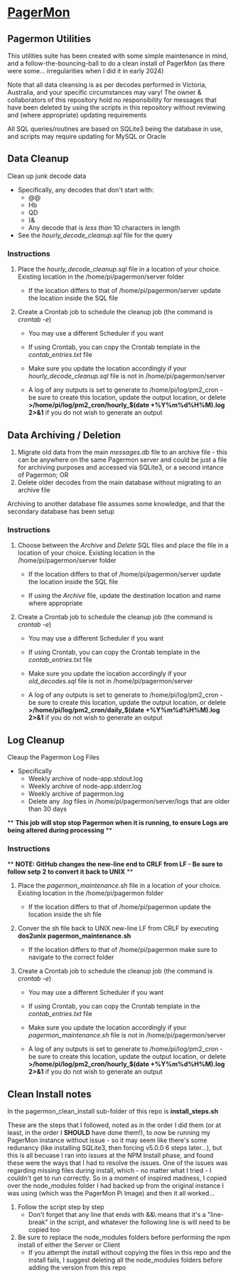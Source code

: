 # [PagerMon]([https://hrng.io/](https://github.com/pagermon/pagermon)https://github.com/pagermon/pagermon)
## Pagermon Utilities

This utilities suite has been created with some simple maintenance in mind, and a follow-the-bouncing-ball to do a clean install of PagerMon (as there were some... irregularities when I did it in early 2024)

Note that all data cleansing is as per decodes performed in Victoria, Australia, and your specific circumstances may vary! The owner & collaborators of this repository hold no responsibility for messages that have been deleted by using the scripts in this repository without reviewing and (where appropriate) updating requirements

All SQL queries/routines are based on SQLite3 being the database in use, and scripts may require updating for MySQL or Oracle

## Data Cleanup
Clean up junk decode data
* Specifically, any decodes that don't start with:
  * @@
  * Hb
  * QD
  * )&
  * Any decode that is _less than_ 10 characters in length
* See the _hourly_decode_cleanup.sql_ file for the query

### Instructions
1. Place the _hourly_decode_cleanup.sql_ file in a location of your choice. Existing location in the /home/pi/pagermon/server folder

    * If the location differs to that of /home/pi/pagermon/server update the location inside the SQL file

2. Create a Crontab job to schedule the cleanup job (the command is _crontab -e_)

    * You may use a different Scheduler if you want
  
    * If using Crontab, you can copy the Crontab template in the _contab_entries.txt_ file
  
    * Make sure you update the location accordingly if your _hourly_decode_cleanup.sql_ file is not in /home/pi/pagermon/server
  
    * A log of any outputs is set to generate to /home/pi/log/pm2_cron - be sure to create this location, update the output location, or delete **>/home/pi/log/pm2_cron/hourly_$(date +\%Y\%m\%d\%H\%M).log 2>&1** if you do not wish to generate an output
  

## Data Archiving / Deletion
1. Migrate old data from the main _messages.db_ file to an archive file - this can be anywhere on the same Pagermon server and could be just a file for archiving purposes and accessed via SQLite3, or a second intance of Pagermon; OR
2. Delete older decodes from the main database without migrating to an archive file
   
Archiving to another database file assumes some knowledge, and that the secondary database has been setup

### Instructions
1. Choose between the _Archive_ and _Delete_ SQL files and place the file in a location of your choice. Existing location in the /home/pi/pagermon/server folder

    * If the location differs to that of /home/pi/pagermon/server update the location inside the SQL file
  
    * If using the _Archive_ file, update the destination location and name where appropriate
  
2. Create a Crontab job to schedule the cleanup job (the command is _crontab -e_)
   
    * You may use a different Scheduler if you want
  
    * If using Crontab, you can copy the Crontab template in the _contab_entries.txt_ file
  
    * Make sure you update the location accordingly if your _old_decodes.sql_ file is not in /home/pi/pagermon/server
  
    * A log of any outputs is set to generate to /home/pi/log/pm2_cron - be sure to create this location, update the output location, or delete **>/home/pi/log/pm2_cron/daily_$(date +\%Y\%m\%d\%H\%M).log 2>&1** if you do not wish to generate an output
  

## Log Cleanup
Cleaup the Pagermon Log Files
* Specifically
  * Weekly archive of node-app.stdout.log
  * Weekly archive of node-app.stderr.log
  * Weekly archive of pagermon.log
  * Delete any _.log_ files in /home/pi/pagermon/server/logs that are older than 30 days

** **This job will stop stop Pagermon when it is running, to ensure Logs are being altered during processing** **


### Instructions
** **NOTE: GitHub changes the new-line end to CRLF from LF - Be sure to follow setp 2 to convert it back to UNIX** **
1. Place the _pagermon_maintenance.sh_ file in a location of your choice. Existing location in the /home/pi/pagermon folder

    * If the location differs to that of /home/pi/pagermon update the location inside the sh file
  
2. Conver the sh file back to UNIX new-line LF from CRLF by executing **dos2unix pagermon_maintenance.sh** 

    * If the location differs to that of /home/pi/pagermon make sure to navigate to the correct folder
	
3. Create a Crontab job to schedule the cleanup job (the command is _crontab -e_)
   
    * You may use a different Scheduler if you want
   
    * If using Crontab, you can copy the Crontab template in the _contab_entries.txt_ file
 
    * Make sure you update the location accordingly if your _pagermon_maintenance.sh_ file is not in /home/pi/pagermon/server
   
    * A log of any outputs is set to generate to /home/pi/log/pm2_cron - be sure to create this location, update the output location, or delete **>/home/pi/log/pm2_cron/hourly_$(date +\%Y\%m\%d\%H\%M).log 2>&1** if you do not wish to generate an output
   

## Clean Install notes
In the pagermon_clean_install sub-folder of this repo is **install_steps.sh**

These are the steps that I followed, noted as in the order I did them (or at least, in the order I **SHOULD** have done them!), to now be running my PagerMon instance without issue - so it may seem like there's some redunancy (like installing SQLite3, then forcing v5.0.0 6 steps later...), but this is all becuase I ran into issues at the NPM Install phase, and found these were the ways that I had to resolve the issues.
One of the issues was regarding missing files during install, which - no matter what I tried - I couldn't get to run correctly. So in a moment of inspired madness, I copied over the node_modules folder I had backed up from the original instance I was using (which was the PagerMon Pi Image) and then it all worked...

1. Follow the script step by step
    * Don't forget that any line that ends with &&\ means that it's a "line-break" in the script, and whatever the following line is will need to be copied too
2. Be sure to replace the node_modules folders before performing the npm install of either the Server or Client
    * If you attempt the install without copying the files in this repo and the install fails, I suggest deleting all the node_modules folders before adding the version from this repo